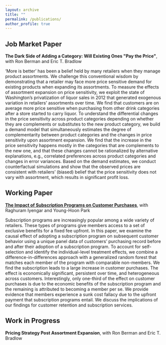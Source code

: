 ```yaml
---
layout: archive
title: ""
permalink: /publications/
author_profile: true
---
```


Job Market Paper
------

  **The Dark Side of Adding a Category: Will Existing Ones "Pay the Price"**, with Ron Berman and Eric T. Bradlow

  ‘More is better’ has been a belief held by many retailers when they manage product assortments. We challenge this conventional wisdom by demonstrating that a retailer may face more price sensitive demand for existing products when expanding its assortments. To measure the effects of assortment expansion on price sensitivity, we exploit the state of Washington’s privatization of liquor sales in 2012 that generated exogenous variation in retailers’ assortments over time. We find that customers are on average more price sensitive when purchasing from other drink categories after a store started to carry liquor. To understand the differential changes in the price sensitivity across product categories depending on whether they are complements or substitutes to the new product category, we build a demand model that simultaneously estimates the degree of complementarity between product categories and the changes in price sensitivity upon assortment expansion. We find that the increase in the price sensitivity happens mostly in the categories that are complements to the new one, and that these changes cannot be rationalized by alternative explanations, e.g., correlated preferences across product categories and changes in error variances. Based on the demand estimates, we conduct counterfactual simulations and show that the observed prices are consistent with retailers’ (biased) belief that the price sensitivity does not vary with assortment, which results in significant profit loss.

Working Paper
------
[**The Impact of Subscription Programs on Customer Purchases**](https://www.dropbox.com/s/cghi5izjd1u1fac/Subscriptions%2020200130.pdf?dl=0), with Raghuram Iyengar and Young-Hoon Park

Subscription programs are increasingly popular among a wide variety of retailers. These types of programs give members access to a set of exclusive benefits for a fixed fee upfront. In this paper, we examine the causal effect of adopting a subscription program on subsequent customer behavior using a unique panel data of customers’ purchasing record before and after their adoption of a subscription program. To account for self-selection and identify the individual-level treatment effects, we combine a difference-in-differences approach with a generalized random forest that matches each member of the program with comparable non-members. We find the subscription leads to a large increase in customer purchases. The effect is economically significant, persistent over time, and heterogeneous across customers. Interestingly, only one-third of the effect on customer purchases is due to the economic benefits of the subscription program and the remaining is attributed to becoming a member per se. We provide evidence that members experience a sunk cost fallacy due to the upfront payment that subscription programs entail. We discuss the implications of our findings for customer retention and subscription services.

Work in Progress
-----
**Pricing Strategy Post Assortment Expansion**, with Ron Berman and Eric T. Bradlow
